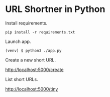 # URL Shortner in Python

Install requirements.

```shell
pip install -r requirements.txt
```

Launch app.

```shell
(venv) $ python3 ./app.py
```

Create a new short URL.

<http://localhost:5000/create>

List short URLs.

<http://localhost:5000/tiny>
